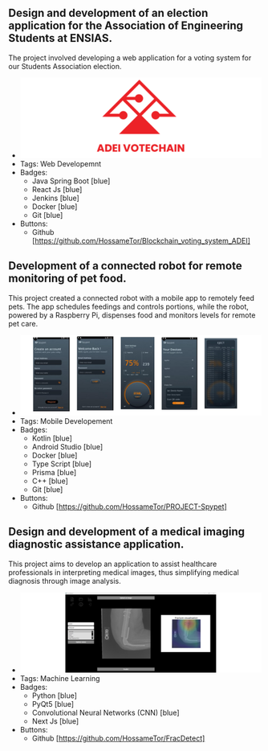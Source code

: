 ## Design and development of an election application for the Association of Engineering Students at ENSIAS.
The project involved developing a web application for a voting system for our Students Association election.
- ![600x200](..\assets\Projects\logoVoteP.png)
- Tags: Web Developemnt
- Badges:
  - Java Spring Boot [blue]
  - React Js [blue]
  - Jenkins [blue]
  - Docker [blue]
  - Git [blue]
- Buttons:
  - Github [https://github.com/HossameTor/Blockchain_voting_system_ADEI]

## Development of a connected robot for remote monitoring of pet food.
This project created a connected robot with a mobile app to remotely feed pets. The app schedules feedings and controls portions, while the robot, powered by a Raspberry Pi, dispenses food and monitors levels for remote pet care.
- ![600x200](..\assets\Projects\sp5.png)
- Tags: Mobile Developement
- Badges:
  - Kotlin [blue]
  - Android Studio [blue]
  - Docker [blue]
  - Type Script [blue]
  - Prisma [blue]
  - C++ [blue]
  - Git [blue]
- Buttons:
  - Github [https://github.com/HossameTor/PROJECT-Spypet]

## Design and development of a medical imaging diagnostic assistance application.
This project aims to develop an application to assist healthcare professionals in interpreting medical images, thus simplifying medical diagnosis through image analysis.
- ![600x200](..\assets\Projects\fracdetectS.png)
- Tags: Machine Learning
- Badges:
  - Python [blue]
  - PyQt5 [blue]
  - Convolutional Neural Networks (CNN) [blue]
  - Next Js [blue]
- Buttons:
  - Github [https://github.com/HossameTor/FracDetect]
